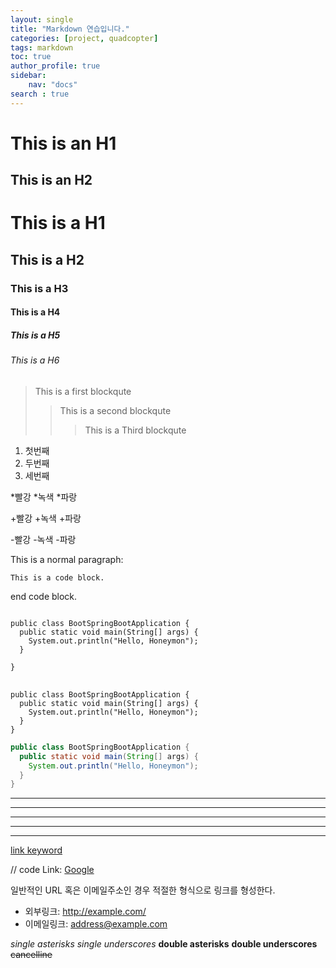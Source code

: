 ```yaml
---
layout: single
title: "Markdown 연습입니다."
categories: [project, quadcopter]
tags: markdown
toc: true
author_profile: true
sidebar:
    nav: "docs"
search : true
---
```



This is an H1
=============

This is an H2
-------------

# This is a H1
## This is a H2
### This is a H3
#### This is a H4
##### This is a H5
###### This is a H6

> This is a first blockqute
>> This is a second blockqute
>>>	This is a Third blockqute

1. 첫번째
2. 두번째
3. 세번째

*빨강
  *녹색
    *파랑
	
+빨강
  +녹색
    +파랑
	
-빨강
  -녹색
    -파랑

This is a normal paragraph:

    This is a code block.

end code block.	


<pre>
<code>
public class BootSpringBootApplication {
  public static void main(String[] args) {
    System.out.println("Hello, Honeymon");
  }

}
</code>
</pre>

```
public class BootSpringBootApplication {
  public static void main(String[] args) {
    System.out.println("Hello, Honeymon");
  }
}
```

```java
public class BootSpringBootApplication {
  public static void main(String[] args) {
    System.out.println("Hello, Honeymon");
  }
}
```


* * *

***

*****

- - -

---------------------------------------


[link keyword][id]

[id]: URL "Optional Title here"

// code
Link: [Google][googlelink]

[googlelink]: https://google.com "Go google"


일반적인 URL 혹은 이메일주소인 경우 적절한 형식으로 링크를 형성한다.

* 외부링크: <http://example.com/>
* 이메일링크: <address@example.com>

*single asterisks*
_single underscores_
**double asterisks**
__double underscores__
~~cancelline~~

